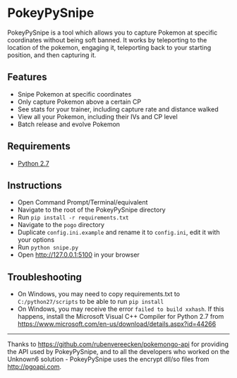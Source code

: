 PokeyPySnipe
============

PokeyPySnipe is a tool which allows you to capture Pokemon at specific coordinates without being soft banned. It works by teleporting to the location of the pokemon, engaging it, teleporting back to your starting position, and then capturing it.

Features
--------

- Snipe Pokemon at specific coordinates
- Only capture Pokemon above a certain CP
- See stats for your trainer, including capture rate and distance walked
- View all your Pokemon, including their IVs and CP level
- Batch release and evolve Pokemon

Requirements
------------

- [Python 2.7](https://www.python.org/downloads/release/python-2712/)


Instructions
------------

- Open Command Prompt/Terminal/equivalent
- Navigate to the root of the PokeyPySnipe directory
- Run ```pip install -r requirements.txt```
- Navigate to the ```pogo``` directory
- Duplicate ```config.ini.example``` and rename it to ```config.ini```, edit it with your options
- Run ```python snipe.py```
- Open http://127.0.0.1:5100 in your browser

Troubleshooting
---------------
- On Windows, you may need to copy requirements.txt to ```C:/python27/scripts``` to be able to run ```pip install```
- On Windows, you may receive the error ```failed to build xxhash```. If this happens, install the Microsoft Visual C++ Compiler for Python 2.7 from https://www.microsoft.com/en-us/download/details.aspx?id=44266

--------------

Thanks to https://github.com/rubenvereecken/pokemongo-api for providing the API used by PokeyPySnipe, and to all the developers who worked on the Unknown6 solution - PokeyPySnipe uses the encrypt dll/so files from http://pgoapi.com.
